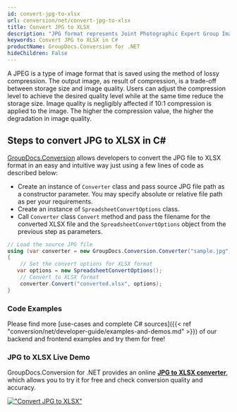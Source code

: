 ```yaml
---
id: convert-jpg-to-xlsx
url: conversion/net/convert-jpg-to-xlsx
title: Convert JPG to XLSX
description: "JPG format represents Joint Photographic Expert Group Image File with .jpg extension. Learn how to convert JPG to XLSX file programmatically in C# language using GroupDocs.Conversion for .NET library."
keywords: Convert JPG to XLSX in C#
productName: GroupDocs.Conversion for .NET
hideChildren: False
---
```


A JPEG is a type of image format that is saved using the method of lossy compression. The output image, as result of compression, is a trade-off between storage size and image quality. Users can adjust the compression level to achieve the desired quality level while at the same time reduce the storage size. Image quality is negligibly affected if 10:1 compression is applied to the image.  The higher the compression value, the higher the degradation in image quality.

## Steps to convert JPG to XLSX in C#

[GroupDocs.Conversion](https://products.groupdocs.com/conversion/net) allows developers to convert the JPG file to XLSX format in an easy and intuitive way just using a few lines of code as described below:

* Create an instance of `Converter` class and pass source JPG file path as a constructor parameter. You may specify absolute or relative file path as per your requirements. 
* Create an instance of `SpreadsheetConvertOptions` class.
* Call `Converter` class `Convert` method and pass the filename for the converted XLSX file and the `SpreadsheetConvertOptions` object from the previous step as parameters.

```csharp
// Load the source JPG file
using (var converter = new GroupDocs.Conversion.Converter("sample.jpg"))
{
    // Set the convert options for XLSX format
   var options = new SpreadsheetConvertOptions();
    // Convert to XLSX format
    converter.Convert("converted.xlsx", options);
}
```

### Code Examples

Please find more [use-cases and complete C# sources]({{< ref "conversion/net/developer-guide/examples-and-demos.md" >}}) of our backend and frontend examples and try them for free!

### JPG to XLSX Live Demo

GroupDocs.Conversion for .NET provides an online [**JPG to XLSX converter**](https://products.groupdocs.app/conversion/jpg-to-xlsx), which allows you to try it for free and check conversion quality and accuracy.

[!["Convert JPG to XLSX"](conversion/net/images/convert-to-xlsx/convert-jpg-to-xlsx.png)](https://products.groupdocs.app/conversion/jpg-to-xlsx)